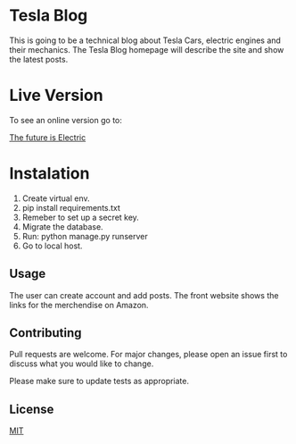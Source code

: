 # Tesla Blog

This is going to be a technical blog about Tesla Cars, electric engines and their mechanics.
The Tesla Blog homepage will describe the site and show the latest posts.

# Live Version

To see an online version go to:

[The future is Electric](https://future-is-electric.herokuapp.com/)

# Instalation

1. Create virtual env.
2. pip install requirements.txt
3. Remeber to set up a secret key.
4. Migrate the database.
5. Run: python manage.py runserver
6. Go to local host.

## Usage

The user can create account and add posts. The front website shows the links for the merchendise on Amazon.

## Contributing
Pull requests are welcome. For major changes, please open an issue first to discuss what you would like to change.

Please make sure to update tests as appropriate.

## License
[MIT](https://choosealicense.com/licenses/mit/)
